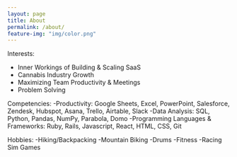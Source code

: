 ```yaml
---
layout: page
title: About
permalink: /about/
feature-img: "img/color.png"
---
```


Interests:
- Inner Workings of Building & Scaling SaaS
- Cannabis Industry Growth
- Maximizing Team Productivity & Meetings
- Problem Solving

Competencies:
-Productivity: Google Sheets, Excel, PowerPoint, Salesforce, Zendesk, Hubspot, Asana, Trello, Airtable, Slack
-Data Analysis: SQL, Python, Pandas, NumPy, Parabola, Domo
-Programming Languages & Frameworks: Ruby, Rails, Javascript, React, HTML, CSS, Git

Hobbies:
-Hiking/Backpacking
-Mountain Biking
-Drums
-Fitness
-Racing Sim Games
